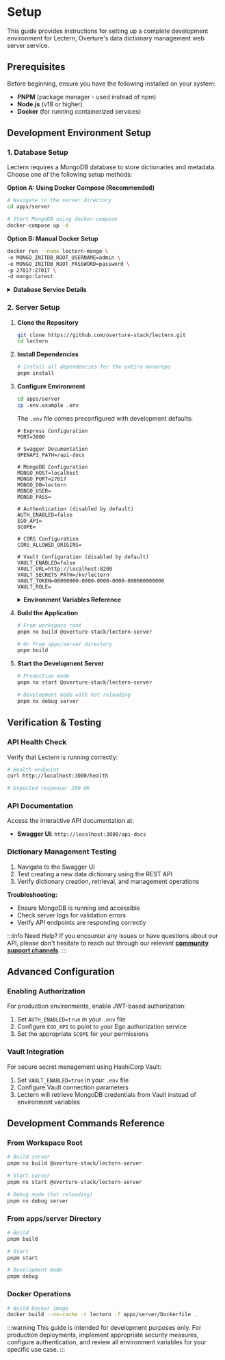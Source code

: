 # Setup

This guide provides instructions for setting up a complete development environment for Lectern, Overture's data dictionary management web server service.

## Prerequisites

Before beginning, ensure you have the following installed on your system:

- **PNPM** (package manager - used instead of npm)
- **Node.js** (v18 or higher)
- **Docker** (for running containerized services)

## Development Environment Setup

### 1. Database Setup

Lectern requires a MongoDB database to store dictionaries and metadata. Choose one of the following setup methods:

**Option A: Using Docker Compose (Recommended)**

```bash
# Navigate to the server directory
cd apps/server

# Start MongoDB using docker-compose
docker-compose up -d
```

**Option B: Manual Docker Setup**

```bash
docker run --name lectern-mongo \
-e MONGO_INITDB_ROOT_USERNAME=admin \
-e MONGO_INITDB_ROOT_PASSWORD=password \
-p 27017:27017 \
-d mongo:latest
```

   <details>
   <summary><strong>Database Service Details</strong></summary>

| Service | Port  | Description                           | Purpose                                          |
| ------- | ----- | ------------------------------------- | ------------------------------------------------ |
| MongoDB | 27017 | NoSQL database for dictionary storage | Stores data dictionaries, versions, and metadata |

**Important Notes:**

- Ensure port 27017 is available on your system
- Default credentials: `admin/password`
- Adjust port configuration if conflicts exist with other services

</details>

### 2. Server Setup

1. **Clone the Repository**

   ```bash
   git clone https://github.com/overture-stack/lectern.git
   cd lectern
   ```

2. **Install Dependencies**

   ```bash
   # Install all dependencies for the entire monorepo
   pnpm install
   ```

3. **Configure Environment**

   ```bash
   cd apps/server
   cp .env.example .env
   ```

   The `.env` file comes preconfigured with development defaults:

   ```env
   # Express Configuration
   PORT=3000

   # Swagger Documentation
   OPENAPI_PATH=/api-docs

   # MongoDB Configuration
   MONGO_HOST=localhost
   MONGO_PORT=27017
   MONGO_DB=lectern
   MONGO_USER=
   MONGO_PASS=

   # Authentication (disabled by default)
   AUTH_ENABLED=false
   EGO_API=
   SCOPE=

   # CORS Configuration
   CORS_ALLOWED_ORIGINS=

   # Vault Configuration (disabled by default)
   VAULT_ENABLED=false
   VAULT_URL=http://localhost:8200
   VAULT_SECRETS_PATH=/kv/lectern
   VAULT_TOKEN=00000000-0000-0000-0000-000000000000
   VAULT_ROLE=
   ```

   <details>
   <summary><strong>Environment Variables Reference</strong></summary>

   **Express Configuration**

   - `PORT`: Server port (default: 3000)
   - `OPENAPI_PATH`: Swagger UI path (default: /api-docs)

   **MongoDB Configuration**

   - `MONGO_HOST`: Database hostname (default: localhost)
   - `MONGO_PORT`: Database port (default: 27017)
   - `MONGO_DB`: Database name (default: lectern)
   - `MONGO_USER`: Database username (optional)
   - `MONGO_PASS`: Database password (optional)

   **Authentication (Optional)**

   - `AUTH_ENABLED`: Enable JWT-based authorization (default: false)
   - `EGO_API`: EGO API URL for JWT validation
   - `SCOPE`: Required policy name in JWT scope
   - `CORS_ALLOWED_ORIGINS`: Comma-separated list of allowed origins

   **Vault Integration (Optional)**

   - `VAULT_ENABLED`: Enable HashiCorp Vault integration (default: false)
   - `VAULT_URL`: Vault server URL
   - `VAULT_SECRETS_PATH`: Path to secrets in Vault
   - `VAULT_TOKEN`: Vault access token
   - `VAULT_ROLE`: Vault role for authentication

   </details>

4. **Build the Application**

   ```bash
   # From workspace root
   pnpm nx build @overture-stack/lectern-server

   # Or from apps/server directory
   pnpm build
   ```

5. **Start the Development Server**

   ```bash
   # Production mode
   pnpm nx start @overture-stack/lectern-server

   # Development mode with hot reloading
   pnpm nx debug server
   ```

## Verification & Testing

### API Health Check

Verify that Lectern is running correctly:

```bash
# Health endpoint
curl http://localhost:3000/health

# Expected response: 200 OK
```

### API Documentation

Access the interactive API documentation at:

- **Swagger UI**: `http://localhost:3000/api-docs`

### Dictionary Management Testing

1. Navigate to the Swagger UI
2. Test creating a new data dictionary using the REST API
3. Verify dictionary creation, retrieval, and management operations

**Troubleshooting:**

- Ensure MongoDB is running and accessible
- Check server logs for validation errors
- Verify API endpoints are responding correctly

:::info Need Help?
If you encounter any issues or have questions about our API, please don't hesitate to reach out through our relevant [**community support channels**](https://docs.overture.bio/community/support).
:::

## Advanced Configuration

### Enabling Authorization

For production environments, enable JWT-based authorization:

1. Set `AUTH_ENABLED=true` in your `.env` file
2. Configure `EGO_API` to point to your Ego authorization service
3. Set the appropriate `SCOPE` for your permissions

### Vault Integration

For secure secret management using HashiCorp Vault:

1. Set `VAULT_ENABLED=true` in your `.env` file
2. Configure Vault connection parameters
3. Lectern will retrieve MongoDB credentials from Vault instead of environment variables

## Development Commands Reference

### From Workspace Root

```bash
# Build server
pnpm nx build @overture-stack/lectern-server

# Start server
pnpm nx start @overture-stack/lectern-server

# Debug mode (hot reloading)
pnpm nx debug server
```

### From apps/server Directory

```bash
# Build
pnpm build

# Start
pnpm start

# Development mode
pnpm debug
```

### Docker Operations

```bash
# Build Docker image
docker build --no-cache -t lectern -f apps/server/Dockerfile .
```

:::warning
This guide is intended for development purposes only. For production deployments, implement appropriate security measures, configure authentication, and review all environment variables for your specific use case.
:::
